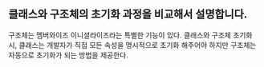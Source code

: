 ## 클래스와 구조체의 초기화 과정을 비교해서 설명합니다.
구조체는 멤버와이즈 이니셜라이즈라는 특별한 기능이 있다. 클래스와 구조체 초기화 시, 클래스는 개발자가 직접 모든 속성을 명시적으로 초기화 해주어야 하지만 구조체는 자동으로 초기화가 되는 방법을 제공한다.